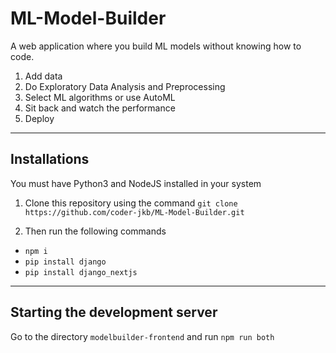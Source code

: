 # ML-Model-Builder
A web application where you build ML models without knowing how to code.

1. Add data
2. Do Exploratory Data Analysis and Preprocessing
3. Select ML algorithms or use AutoML
4. Sit back and watch the performance
5. Deploy

---

## Installations
You must have Python3 and NodeJS installed in your system

1. Clone this repository using the command `git clone https://github.com/coder-jkb/ML-Model-Builder.git`

2. Then run the following commands
- `npm i`
- `pip install django`
- `pip install django_nextjs`

---

## Starting the development server
Go to the directory `modelbuilder-frontend` and run `npm run both`

